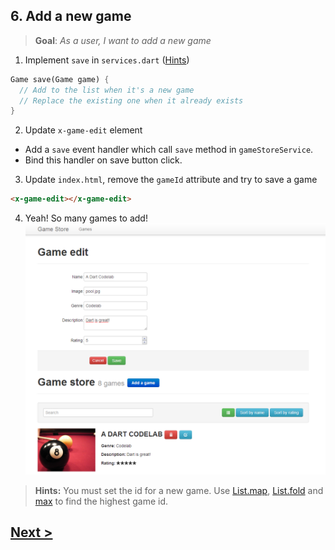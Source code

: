## 6. Add a new game
> **Goal**: _As a user, I want to add a new game_

1. Implement `save` in `services.dart` ([Hints](#hints))

  ```Dart
  Game save(Game game) {
    // Add to the list when it's a new game
    // Replace the existing one when it already exists
  }
  ```
2. Update `x-game-edit` element
  - Add a `save` event handler which call `save` method in `gameStoreService`.
  - Bind this handler on save button click.
3. Update `index.html`, remove the `gameId` attribute and try to save a game

  ```HTML
  <x-game-edit></x-game-edit>
  ```
4. Yeah! So many games to add!  
  ![x-game-edit newgame](docs/img/x-game-edit-newgame.png)
 
 
<a name="hints"></a>
> **Hints:** 
> You must set the id for a new game. Use [List.map](https://api.dartlang.org/docs/channels/stable/latest/dart_core/List.html#map), [List.fold](https://api.dartlang.org/docs/channels/stable/latest/dart_core/List.html#fold) and [max](https://api.dartlang.org/docs/channels/stable/latest/dart_math.html#max) to find the highest game id.

## [Next >](user-story-7.md)
